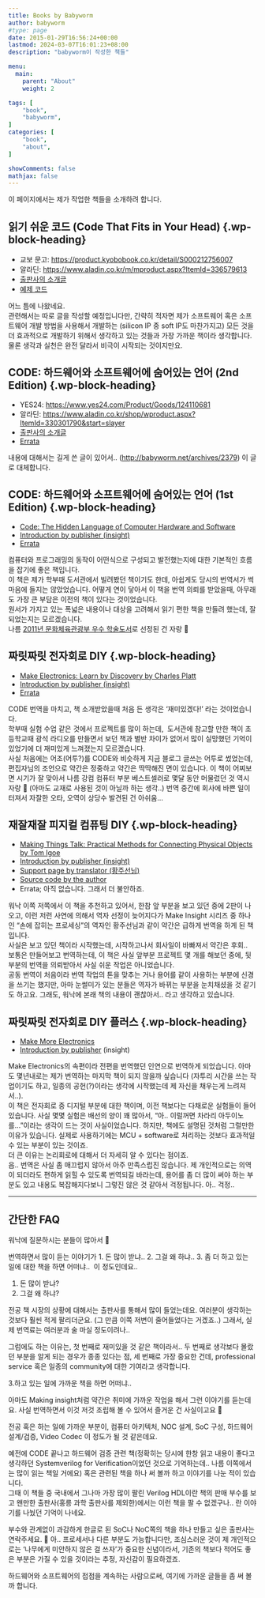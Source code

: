 ```yaml
---
title: Books by Babyworm
author: babyworm
#type: page
date: 2015-01-29T16:56:24+00:00
lastmod: 2024-03-07T16:01:23+08:00
description: "babyworm이 작성한 책들"

menu:
  main:
    parent: "About"
    weight: 2

tags: [
    "book",
    "babyworm",
]
categories: [
    "book",
    "about",
]

showComments: false
mathjax: false
---
```

이 페이지에서는 제가 작업한 책들을 소개하려 합니다.

## **읽기 쉬운 코드** (Code That Fits in Your Head) {.wp-block-heading}

  * 교보 문고: https://product.kyobobook.co.kr/detail/S000212756007
  * 알라딘: https://www.aladin.co.kr/m/mproduct.aspx?ItemId=336579613
  * [출판사의 소개글][1]
  * [예제 코드][2]

어느 틈에 나왔네요.<br>
관련해서는 따로 글을 작성할 예정입니다만, 간략히 적자면 제가 소프트웨어 혹은 소프트웨어 개발 방법을 사용해서 개발하는 (silicon IP 중 soft IP도 마찬가지고) 모든 것을 더 효과적으로 개발하기 위해서 생각하고 있는 것들과 가장 가까운 책이라 생각합니다.<br>
물론 생각과 실천은 완전 달라서 비극이 시작되는 것이지만요.

## CODE: 하드웨어와 소프트웨어에 숨어있는 언어 (2nd Edition) {.wp-block-heading}

  * YES24: <a href="https://www.yes24.com/Product/Goods/124110681" target="_blank" rel="noreferrer noopener">https://www.yes24.com/Product/Goods/124110681</a>
  * 알라딘: <a href="https://www.aladin.co.kr/shop/wproduct.aspx?ItemId=330301790&start=slayer" target="_blank" rel="noreferrer noopener">https://www.aladin.co.kr/shop/wproduct.aspx?ItemId=330301790&start=slayer</a>
  * [출판사의 소개글][3]
  * [Errata][4]

내용에 대해서는 길게 쓴 글이 있어서.. (<http://babyworm.net/archives/2379>) 이 글로 대체합니다.

## CODE: 하드웨어와 소프트웨어에 숨어있는 언어 (1st Edition) {.wp-block-heading}

  * [Code: The Hidden Language of Computer Hardware and Software][5]
  * [Introduction by publisher (insight)][6]
  * [Errata][7]

컴퓨터와 프로그래밍의 동작이 어떤식으로 구성되고 발전했는지에 대한 기본적인 흐름을 잡기에 좋은 책입니다.<br>
이 책은 제가 학부때 도서관에서 빌려봤던 책이기도 한데, 아쉽게도 당시의 번역서가 썩 마음에 들지는 않았었습니다. 어떻게 연이 닿아서 이 책을 번역 의뢰를 받았을때, 아무래도 가장 큰 부담은 이전의 책이 있다는 것이었습니다.<br>
원서가 가지고 있는 폭넓은 내용이나 대상을 고려해서 읽기 편한 책을 만들려 했는데, 잘되었는지는 모르겠습니다.<br>
나름 [2011년 문화체육관광부 우수 학술도서][8]로 선정된 건 자랑 🙂

## 짜릿짜릿 전자회로 DIY {.wp-block-heading}

  * [Make Electronics: Learn by Discovery by Charles Platt][9]
  * [Introduction by publisher (insight)][10]
  * [Errata][11]

CODE 번역을 마치고, 책 소개받았을때 처음 든 생각은 ‘재미있겠다!’ 라는 것이었습니다.<br>
학부때 실험 수업 같은 것에서 프로젝트를 많이 하는데,  도서관에 참고할 만한 책이 초등학교때 광석 라디오를 만들면서 보던 책과 별반 차이가 없어서 많이 실망했던 기억이 있었기에 더 재미있게 느껴졌는지 모르겠습니다.<br>
사실 처음에는 어조(어투?)를 CODE와 비슷하게 지금 블로그 글쓰는 어투로 썼었는데, 편집자님의 조언으로 약간은 정중하고 약간은 딱딱해진 면이 있습니다. 이 책이 어찌보면 시기가 잘 맞아서 나름 강컴 컴퓨터 부분 베스트셀러로 몇달 동안 머물렀던 것 역시 자랑 🙂 (아마도 교재로 사용된 것이 아닐까 하는 생각..) 번역 중간에 회사에 바쁜 일이 터져서 자잘한 오타, 오역이 상당수 발견된 건 아쉬움…

## 재잘재잘 피지컬 컴퓨팅 DIY {.wp-block-heading}

  * [Making Things Talk: Practical Methods for Connecting Physical Objects by Tom Igoe][12]
  * [Introduction by publisher (insight)][13]
  * [Support page by translator (황주선님)][14]
  * [Source code by the author][15]
  * Errata; 아직 없습니다. 그래서 더 불안하죠.

워낙 이쪽 저쪽에서 이 책을 추천하고 있어서, 한참 앞 부분을 보고 있던 중에 2판이 나오고, 이런 저런 사연에 의해서 역자 선정이 늦어지다가 Make Insight 시리즈 중 하나인 “손에 잡히는 프로세싱”의 역자인 황주선님과 같이 약간은 급하게 번역을 하게 된 책입니다.<br>
사실은 보고 있던 책이라 시작했는데, 시작하고나서 회사일이 바빠져서 약간은 후회..<br>
보통은 만들어보고 번역하는데, 이 책은 사실 앞부분 프로젝트 몇 개를 해보던 중에, 뒷부분의 번역을 의뢰받아서 사실 쉬운 작업은 아니었습니다.<br>
공동 번역이 처음이라 번역 작업의 톤을 맞추는 거나 용어를 같이 사용하는 부분에 신경을 쓰기는 했지만, 아마 눈썰미가 있는 분들은 역자가 바뀌는 부분을 눈치채셨을 것 같기도 하고요. 그래도, 워낙에 본래 책의 내용이 괜찮아서.. 라고 생각하고 있습니다.

## 짜릿짜릿 전자회로 DIY 플러스 {.wp-block-heading}

  * [Make More Electronics][16]
  * [Introduction by publisher][17] (insight)

Make Electronics의 속편이라 전편을 번역했던 인연으로 번역하게 되었습니다. 아마도 몇년내로는 제가 번역하는 마지막 책이 되지 않을까 싶습니다 (자투리 시간을 쓰는 작업이기도 하고, 일종의 공헌(?)이라는 생각에 시작했는데 제 자신을 채우는게 느려져서..).<br>
이 책은 전자회로 중 디지털 부분에 대한 책이며, 이전 책보다는 다채로운 실험들이 들어 있습니다. 사실 몇몇 실험은 배선의 양이 꽤 많아서, “아.. 이럴꺼면 차라리 아두이노를…”이라는 생각이 드는 것이 사실이었습니다. 하지만, 책에도 설명된 것처럼 그럴만한 이유가 있습니다. 실제로 사용하기에는 MCU + software로 처리하는 것보다 효과적일 수 있는 부분이 있는 것이죠.<br>
더 큰 이유는 논리회로에 대해서 더 자세히 알 수 있다는 점이죠.<br>
음.. 번역은 사실 좀 매끄럽지 않아서 아주 만족스럽진 않습니다. 제 개인적으로는 의역이 되더라도 편하게 읽힐 수 있도록 번역되길 바라는데, 용어를 좀 더 많이 써야 하는 부분도 있고 내용도 복잡해지다보니 그렇진 않은 것 같아서 걱정됩니다. 아.. 걱정..

<hr class="wp-block-separator has-alpha-channel-opacity" />

## 간단한 FAQ

워낙에 질문하시는 분들이 많아서 🙂

번역하면서 많이 듣는 이야기가 1. 돈 많이 받냐.. 2. 그걸 왜 하냐.. 3. 좀 더 하고 있는 일에 대한 책을 하면 어떠냐..  이 정도인데요..

1. 돈 많이 받냐?
2. 그걸 왜 하냐?

전공 책 시장의 상황에 대해서는 출판사를 통해서 많이 들었는데요. 여러분이 생각하는 것보다 훨씬 적게 팔리더군요. (그 만큼 이쪽 저변이 줄어들었다는 거겠죠..) 그래서, 실제 번역료는 여러분과 술 마실 정도이려나.. 

그럼에도 하는 이유는, 첫 번째로 재미있을 것 같은 책이라서.. 두 번째로 생각보다 몰랐던 부분을 알게 되는 경우가 종종 있다는 점, 세 번째로 가장 중요한 건데, professional service 혹은 일종의 community에 대한 기여라고 생각합니다.

3.하고 있는 일에 가까운 책을 하면 어떠냐..

아마도 Making insight처럼 약간은 취미에 가까운 작업을 해서 그런 이야기를 듣는데요. 사실 번역하면서 이것 저것 조립해 볼 수 있어서 즐거운 건 사실이고요 🙂

전공 혹은 하는 일에 가까운 부분이, 컴퓨터 아키텍처, NOC 설계, SoC 구성, 하드웨어 설계/검증, Video Codec 이 정도가 될 것 같은데요.

예전에 CODE 끝나고 하드웨어 검증 관련 책(정확히는 당시에 한창 읽고 내용이 좋다고 생각하던 Systemverilog for Verification이었던 것으로 기억하는데.. 나름 이쪽에서는 많이 읽는 책일 거에요) 혹은 관련된 책을 하나 써 볼까 하고 이야기를 나눈 적이 있습니다.<br>
그때 이 책들 중 국내에서 그나마 가장 많이 팔린 Verilog HDL이란 책의 판매 부수를 보고 왠만한 출판사(홍릉 과학 출판사를 제외한)에서는 이런 책을 팔 수 없겠구나.. 란 이야기를 나눴던 기억이 나네요.

부수와 관계없이 과감하게 한글로 된 SoC나 NoC쪽의 책을 하나 만들고 싶은 출판사는 연락주세요. 🙂 아.. 프로세서나 다른 부분도 가능합니다만, 조심스러운 것이 제 개인적으로는 ‘나무에게 미안하지 않은 걸 쓰자’가 중요한 신념이라서, 기존의 책보다 적어도 좋은 부분은 가질 수 있을 것이라는 추정, 자신감이 필요하겠죠. 

하드웨어와 소프트웨어의 접점을 계속하는 사람으로써, 여기에 가까운 글들을 좀 써 볼까 합니다.

 [1]: https://www.gilbut.co.kr/book/view?bookcode=BN004042
 [2]: https://www.gilbut.co.kr/book/view?bookcode=BN004042#bookData
 [3]: https://blog.insightbook.co.kr/2023/12/27/%e3%80%8acode-2%ed%8c%90-%ed%95%98%eb%93%9c%ec%9b%a8%ec%96%b4%ec%99%80-%ec%86%8c%ed%94%84%ed%8a%b8%ec%9b%a8%ec%96%b4%ec%97%90-%ec%88%a8%ec%96%b4-%ec%9e%88%eb%8a%94-%ec%96%b8%ec%96%b4%e3%80%8b-ppp/
 [4]: https://docs.google.com/spreadsheets/d/1dB9etU6j_Chr51ZpuXbud0CIT4hW8ioRMhHPa0NylPc/edit#gid=1898355253
 [5]: http://www.amazon.com/Code-Language-Computer-Hardware-Software/dp/0735611319
 [6]: http://www.insightbook.co.kr/books/ppp/code
 [7]: http://www.insightbook.co.kr/books/ppp/code/%EC%A0%95%EC%98%A4%ED%91%9C-10
 [8]: http://www.mcst.go.kr/web/s_notice/press/pressView.jsp?pSeq=11361
 [9]: http://www.amazon.com/Make-Electronics-Discovery-Charles-Platt/dp/0596153740
 [10]: http://www.insightbook.co.kr/books/making-insight/%EC%A7%9C%EB%A6%BF%EC%A7%9C%EB%A6%BF-%EC%A0%84%EC%9E%90%ED%9A%8C%EB%A1%9C-diy
 [11]: http://www.insightbook.co.kr/books/making-insight/%EC%A7%9C%EB%A6%BF%EC%A7%9C%EB%A6%BF-%EC%A0%84%EC%9E%90%ED%9A%8C%EB%A1%9C-diy/%EC%A0%95%EC%98%A4%ED%91%9C-5
 [12]: http://www.amazon.com/Making-Things-Talk-Practical-Connecting/dp/0596510519
 [13]: http://www.insightbook.co.kr/post/6739
 [14]: https://techne301.wordpress.com/mtt2/
 [15]: https://github.com/tigoe/MakingThingsTalk2
 [16]: https://www.amazon.com/Make-Electronics-Journey-Amplifiers-Randomicity/dp/1449344046
 [17]: http://www.insightbook.co.kr/%EB%8F%84%EC%84%9C-%EB%AA%A9%EB%A1%9D/making-insight/%EC%A7%9C%EB%A6%BF%EC%A7%9C%EB%A6%BF-%EC%A0%84%EC%9E%90%ED%9A%8C%EB%A1%9C-diy-%ED%94%8C%EB%9F%AC%EC%8A%A4